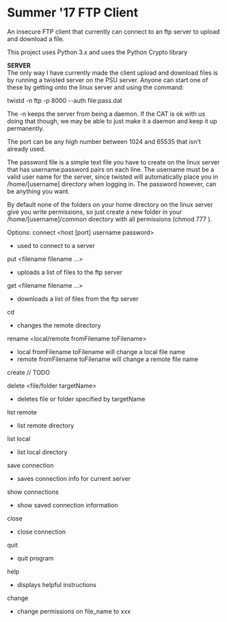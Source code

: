 # Summer '17 FTP Client


  An insecure FTP client that currently can connect to an ftp server to upload and download a file.
  
  This project uses Python 3.x and uses the Python Crypto library
  
  **SERVER**   
The only way I have currently made the client upload and download files is by running a twisted server on the PSU server.  Anyone can start one of these by getting onto the linux server and using the command:

twistd -n ftp -p 8000 --auth file:pass.dat

The -n keeps the server from being a daemon.  If the CAT is ok with us doing that though, we may be able to just make it a daemon and keep it up permanently.

The port can be any high number between 1024 and 65535 that isn't already used.

The password file is a simple text file you have to create on the linux server that has username:password pairs on each line.  The username must be a valid user name for the server, since twisted will automatically place you in /home/[username] directory when logging in.  The password however, can be anything you want.

By default none of the folders on your home directory on the linux server give you write permissions, so just create a new folder in your /home/[username]/common directory with all permissions (chmod 777 <foldername>).

Options:
connect <host [port] username password>
- used to connect to a server

put <filename filename ...>
- uploads a list of files to the ftp server

get <filename filename ...>
- downloads a list of files from the ftp server

cd <path>
- changes the remote directory

rename <local/remote fromFilename toFilename>
- local fromFilename toFilename will change a local file name
- remote fromFilename toFilename will change a remote file name

create <directoryName>
// TODO

delete <file/folder targetName>
- deletes file or folder specified by targetName

list remote
- list remote directory

list local
- list local directory

save connection
- saves connection info for current server

show connections
- show saved connection information

close
- close connection

quit
- quit program

help
- displays helpful instructions

change <chmod xxx file_name>
- change permissions on file_name to xxx
